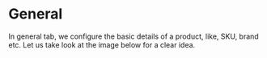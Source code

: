 # General

In general tab, we configure the basic details of a product, like, SKU, brand etc. Let us take look at the image below for a clear idea.

